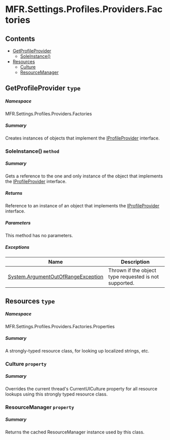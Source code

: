 <a name='assembly'></a>
# MFR.Settings.Profiles.Providers.Factories

## Contents

- [GetProfileProvider](#T-MFR-Settings-Profiles-Providers-Factories-GetProfileProvider 'MFR.Settings.Profiles.Providers.Factories.GetProfileProvider')
  - [SoleInstance()](#M-MFR-Settings-Profiles-Providers-Factories-GetProfileProvider-SoleInstance 'MFR.Settings.Profiles.Providers.Factories.GetProfileProvider.SoleInstance')
- [Resources](#T-MFR-Settings-Profiles-Providers-Factories-Properties-Resources 'MFR.Settings.Profiles.Providers.Factories.Properties.Resources')
  - [Culture](#P-MFR-Settings-Profiles-Providers-Factories-Properties-Resources-Culture 'MFR.Settings.Profiles.Providers.Factories.Properties.Resources.Culture')
  - [ResourceManager](#P-MFR-Settings-Profiles-Providers-Factories-Properties-Resources-ResourceManager 'MFR.Settings.Profiles.Providers.Factories.Properties.Resources.ResourceManager')

<a name='T-MFR-Settings-Profiles-Providers-Factories-GetProfileProvider'></a>
## GetProfileProvider `type`

##### Namespace

MFR.Settings.Profiles.Providers.Factories

##### Summary

Creates instances of objects that implement the
[IProfileProvider](#T-MFR-Settings-Profiles-Providers-Interfaces-IProfileProvider 'MFR.Settings.Profiles.Providers.Interfaces.IProfileProvider')
interface.

<a name='M-MFR-Settings-Profiles-Providers-Factories-GetProfileProvider-SoleInstance'></a>
### SoleInstance() `method`

##### Summary

Gets a reference to the one and only instance of the object that implements the
[IProfileProvider](#T-MFR-Settings-Profiles-Providers-Interfaces-IProfileProvider 'MFR.Settings.Profiles.Providers.Interfaces.IProfileProvider')
interface.

##### Returns

Reference to an instance of an object that implements the
[IProfileProvider](#T-MFR-Settings-Profiles-Providers-Interfaces-IProfileProvider 'MFR.Settings.Profiles.Providers.Interfaces.IProfileProvider')
interface.

##### Parameters

This method has no parameters.

##### Exceptions

| Name | Description |
| ---- | ----------- |
| [System.ArgumentOutOfRangeException](http://msdn.microsoft.com/query/dev14.query?appId=Dev14IDEF1&l=EN-US&k=k:System.ArgumentOutOfRangeException 'System.ArgumentOutOfRangeException') | Thrown if the object type requested is not supported. |

<a name='T-MFR-Settings-Profiles-Providers-Factories-Properties-Resources'></a>
## Resources `type`

##### Namespace

MFR.Settings.Profiles.Providers.Factories.Properties

##### Summary

A strongly-typed resource class, for looking up localized strings, etc.

<a name='P-MFR-Settings-Profiles-Providers-Factories-Properties-Resources-Culture'></a>
### Culture `property`

##### Summary

Overrides the current thread's CurrentUICulture property for all
  resource lookups using this strongly typed resource class.

<a name='P-MFR-Settings-Profiles-Providers-Factories-Properties-Resources-ResourceManager'></a>
### ResourceManager `property`

##### Summary

Returns the cached ResourceManager instance used by this class.
